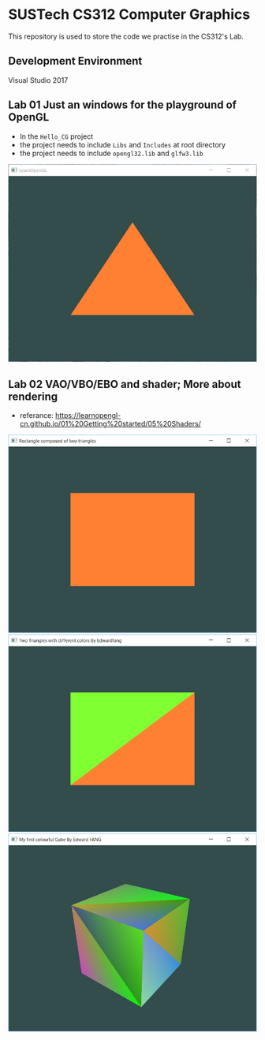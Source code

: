 # SUSTech CS312 Computer Graphics

This repository is used to store the code we practise in the CS312's Lab.

## Development Environment

Visual Studio 2017

## Lab 01 Just an windows for the playground of OpenGL

 - In the `Hello_CG` project
 - the project needs to include `Libs` and `Includes` at root directory
 - the project needs to include `opengl32.lib` and `glfw3.lib`

![First OpenGL Program](./images/lab01.png)

## Lab 02 VAO/VBO/EBO and shader; More about rendering
 - referance: https://learnopengl-cn.github.io/01%20Getting%20started/05%20Shaders/
 
![Rectangle](./images/lab02_1.png)
![Two Triangles with different colors](./images/lab02_2.png)
![Colourful cube](./images/lab02_3.png)

